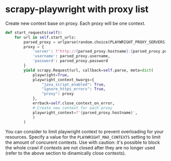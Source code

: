 # scrapy-playwright with proxy list

Create new context base on proxy. Each proxy will be one context.

```python
def start_requests(self):
    for url in self.start_urls:
        parsed_proxy = urlparse(random.choice(PLAYWRIGHT_PROXY_SERVERS))
        proxy = {
            'server': f"http://{parsed_proxy.hostname}:{parsed_proxy.port}",
            'username': parsed_proxy.username,
            'password': parsed_proxy.password
        }
        yield scrapy.Request(url, callback=self.parse, meta=dict(
            playwright=True,
            playwright_context_kwargs={
                "java_script_enabled": True,
                "ignore_https_errors": True,
                "proxy": proxy
            },
            errback=self.close_context_on_error,
            # Create new context for each proxy
            playwright_context=f'{parsed_proxy.hostname}',
            )
        )
```
You can consider to limit playwright context to prevent overloading for your resources. Specify a value for the `PLAYWRIGHT_MAX_CONTEXTS` setting to limit the amount of concurent contexts. Use with caution: it's possible to block the whole crawl if contexts are not closed after they are no longer used (refer to the above section to dinamically close contexts). 